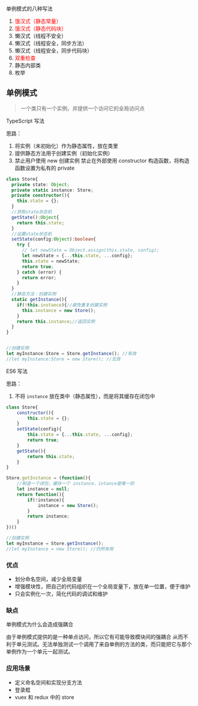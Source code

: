 单例模式的八种写法

1. <span style="color:red">饿汉式（静态常量）</span>
2. <span style="color:red">饿汉式（静态代码块）</span>
3. 懒汉式（线程不安全）
4. 懒汉式（线程安全，同步方法）
5. 懒汉式（线程安全，同步代码块）
6. <span style="color:red">双重检查</span>
7. 静态内部类
8. 枚举

## 单例模式

> 一个类只有一个实例，并提供一个访问它的全局访问点


TypeScript 写法

思路：

1. 将实例（未初始化）作为静态属性，放在类里
2. 提供静态方法用于创建实例（初始化实例）
3. 禁止用户使用 new 创建实例 <span class="note">禁止在外部使用 constructor 构造函数，将构造函数设置为私有的 private</span>

```ts
class Store{
  private state: Object;
  private static instance: Store;
  private constructor(){
    this.state = {};
  }
  //获取state状态机
  getState():Object{
    return this.state;
  }
  //设置state状态机
  setState(config:Object):boolean{
    try {
      // let newState = Object.assign(this.state, config);
      let newState = {...this.state, ...config};
      this.state = newState;
      return true;
    } catch (error) {
      return error;
    }
  }
  //静态方法：创建实例
  static getInstance(){
    if(!this.instance){//避免重复创建实例
      this.instance = new Store();
    }
    return this.instance;//返回实例
  }
}


//创建实例
let myInstance:Store = Store.getInstance(); //有效
//let myInstance:Store = new Store(); //无效

```


ES6 写法

思路：

1. 不将 `instance`  放在类中（静态属性），而是将其缓存在闭包中


```js
class Store{
    constructor(){
        this.state = {};
    }
    setState(config){
        this.state = {...this.state, ...config};
        return true;
    }
    getState(){
        return this.state;
    }
}

Store.getInstance = (function(){
    //制造一个闭包，缓存一个 instance，intance是唯一的
    let instance = null;
    return function(){
        if(!instance){
            instance = new Store();
        }
        return instance;
    }
})()

//创建实例
let myInstance = Store.getInstance();
//let myInstance = new Store(); //仍然有用
```

### 优点

- 划分命名空间，减少全局变量
- 增强模块性，把自己的代码组织在一个全局变量下，放在单一位置，便于维护
- 只会实例化一次，简化代码的调试和维护

### 缺点

<span class="todo">单例模式为什么会造成强耦合</span>

由于单例模式提供的是一种单点访问，所以它有可能导致模块间的强耦合 从而不利于单元测试。无法单独测试一个调用了来自单例的方法的类，而只能把它与那个单例作为一个单元一起测试。


### 应用场景

- 定义命名空间和实现分支方法
- 登录框
- vuex 和 redux 中的 store
